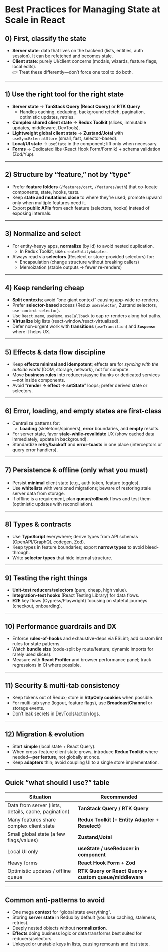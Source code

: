 # Best Practices for Managing State at Scale in React

## 0) First, classify the state
- **Server state**: data that lives on the backend (lists, entities, auth session). It can be refetched and becomes stale.  
- **Client state**: purely UI/client concerns (modals, wizards, feature flags, local edits).  
👉 Treat these differently—don’t force one tool to do both.

---

## 1) Use the right tool for the right state
- **Server state** → **TanStack Query (React Query)** or **RTK Query**  
  - Handles caching, deduping, background refetch, pagination, optimistic updates, retries.
- **Complex shared client state** → **Redux Toolkit** (slices, immutable updates, middleware, DevTools).
- **Lightweight global client state** → **Zustand/Jotai** with `useSyncExternalStore` (small, fast, selector-based).
- **Local/UI state** → `useState` in the component; lift only when necessary.
- **Forms** → Dedicated libs (React Hook Form/Formik) + schema validation (Zod/Yup).

---

## 2) Structure by “feature,” not by “type”
- Prefer **feature folders** (`/features/cart`, `/features/auth`) that co-locate components, state, hooks, tests.
- Keep **state and mutations close** to where they’re used; promote upward only when multiple features need it.
- Export **public APIs** from each feature (selectors, hooks) instead of exposing internals.

---

## 3) Normalize and select
- For entity-heavy apps, **normalize** (by id) to avoid nested duplication.  
  - In Redux Toolkit, use `createEntityAdapter`.  
- Always read via **selectors** (Reselect or store-provided selectors) for:
  - Encapsulation (change structure without breaking callers)
  - Memoization (stable outputs → fewer re-renders)

---

## 4) Keep rendering cheap
- **Split contexts**; avoid “one giant context” causing app-wide re-renders.  
- Prefer **selector-based** access (Redux `useSelector`, Zustand selectors, `use-context-selector`).
- Use `React.memo`, `useMemo`, `useCallback` to cap re-renders along hot paths.
- **Virtualize** big lists (react-window/react-virtualized).
- Defer non-urgent work with **transitions** (`useTransition`) and **`Suspense`** where it helps UX.

---

## 5) Effects & data flow discipline
- Keep **effects minimal and idempotent**; effects are for *syncing with the outside world* (DOM, storage, network), not for compute.
- Move **business rules** into reducers/async thunks or dedicated services—not inside components.
- Avoid “**render → effect → setState**” loops; prefer derived state or selectors.

---

## 6) Error, loading, and empty states are first-class
- Centralize patterns for:
  - **Loading** (skeletons/spinners), **error** boundaries, and **empty** results.
- For server state, favor **stale-while-revalidate** UX (show cached data immediately, update in background).
- Standardize **retry/backoff** and **error-toasts** in one place (interceptors or query error handlers).

---

## 7) Persistence & offline (only what you must)
- Persist **minimal** client state (e.g., auth token, feature toggles).  
- Use **whitelists** with versioned migrations; beware of restoring stale server data from storage.
- If offline is a requirement, plan **queue/rollback** flows and test them (optimistic updates with reconciliation).

---

## 8) Types & contracts
- Use **TypeScript** everywhere; derive types from API schemas (OpenAPI/GraphQL codegen, Zod).  
- Keep types in feature boundaries; export **narrow types** to avoid bleed-through.
- Write **selector types** that hide internal structure.

---

## 9) Testing the right things
- **Unit-test reducers/selectors** (pure, cheap, high value).  
- **Integration-test hooks** (React Testing Library) for data flows.  
- **E2E** key flows (Cypress/Playwright) focusing on stateful journeys (checkout, onboarding).

---

## 10) Performance guardrails and DX
- Enforce **rules-of-hooks** and exhaustive-deps via ESLint; add custom lint rules for state patterns.
- Watch **bundle size** (code-split by route/feature; dynamic imports for rarely used slices).
- Measure with **React Profiler** and browser performance panel; track regressions in CI where possible.

---

## 11) Security & multi-tab consistency
- Keep tokens out of Redux; store in **httpOnly cookies** when possible.  
- For multi-tab sync (logout, feature flags), use **BroadcastChannel** or storage events.
- Don’t leak secrets in DevTools/action logs.

---

## 12) Migration & evolution
- Start **simple** (local state + React Query).  
- When cross-feature client state grows, introduce **Redux Toolkit** where needed—**per feature**, not globally at once.
- Keep **adapters** thin; avoid coupling UI to a single store implementation.

---

## Quick “what should I use?” table

| Situation | Recommended |
|---|---|
| Data from server (lists, details, cache, pagination) | **TanStack Query / RTK Query** |
| Many features share complex client state | **Redux Toolkit (+ Entity Adapter + Reselect)** |
| Small global state (a few flags/values) | **Zustand/Jotai** |
| Local UI only | **useState / useReducer in component** |
| Heavy forms | **React Hook Form + Zod** |
| Optimistic updates / offline queue | **RTK Query or React Query + custom queue/middleware** |

---

## Common anti-patterns to avoid
- One mega **context** for “global state everything”.
- Storing **server state** in Redux by default (you lose caching, staleness, retries).
- Deeply nested objects without **normalization**.
- **Effects** doing business logic or data transforms best suited for reducers/selectors.
- Unkeyed or unstable keys in lists, causing remounts and lost state.
